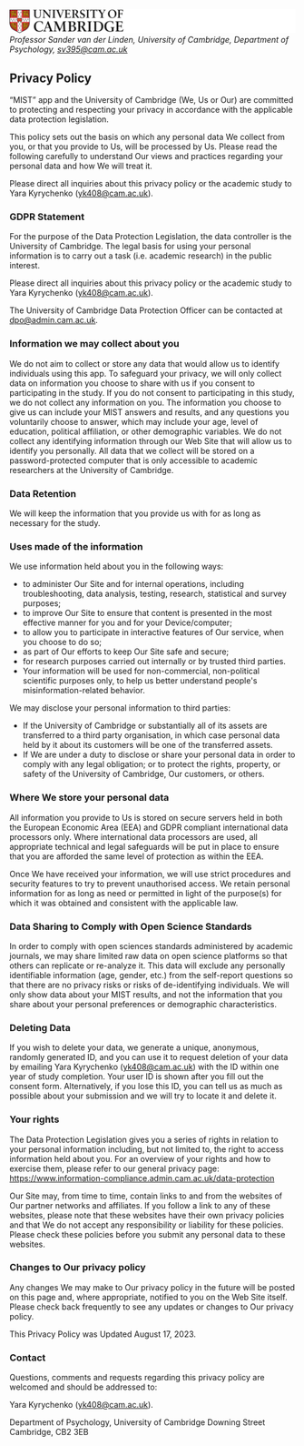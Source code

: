 ![](logo.png)
*Professor Sander van der Linden, University of Cambridge, Department of Psychology, sv395@cam.ac.uk*

## Privacy Policy

“MIST” app and the University of Cambridge (We, Us or Our) are committed to protecting and respecting your privacy in accordance with the applicable data protection legislation.

This policy sets out the basis on which any personal data We collect from you, or that you provide to Us, will be processed by Us.  Please read the following carefully to understand Our views and practices regarding your personal data and how We will treat it.

Please direct all inquiries about this privacy policy or the academic study to Yara Kyrychenko (yk408@cam.ac.uk).

### GDPR Statement

For the purpose of the Data Protection Legislation, the data controller is the University of Cambridge. The legal basis for using your personal information is to carry out a task (i.e. academic research) in the public interest.

Please direct all inquiries about this privacy policy or the academic study to Yara Kyrychenko (yk408@cam.ac.uk).

The University of Cambridge Data Protection Officer can be contacted at dpo@admin.cam.ac.uk. 

### Information we may collect about you 

We do not aim to collect or store any data that would allow us to identify individuals using this app. To safeguard your privacy, we will only collect data on information you choose to share with us if you consent to participating in the study. If you do not consent to participating in this study, we do not collect any information on you. The information you choose to give us can include your MIST answers and results, and any questions you voluntarily choose to answer, which may include your age, level of education, political affiliation, or other demographic variables. We do not collect any identifying information through our Web Site that will allow us to identify you personally. All data that we collect will be stored on a password-protected computer that is only accessible to academic researchers at the University of Cambridge.

### Data Retention

We will keep the information that you provide us with for as long as necessary for the study.

### Uses made of the information

We use information held about you in the following ways:
- to administer Our Site and for internal operations, including troubleshooting, data analysis, testing, research, statistical and survey purposes;
- to improve Our Site to ensure that content is presented in the most effective manner for you and for your Device/computer;
- to allow you to participate in interactive features of Our service, when you choose to do so;
- as part of Our efforts to keep Our Site safe and secure;
- for research purposes carried out internally or by trusted third parties.
- Your information will be used for non-commercial, non-political scientific purposes only, to help us better understand people's misinformation-related behavior.

We may disclose your personal information to third parties:
- If the University of Cambridge or substantially all of its assets are transferred to a third party organisation, in which case personal data held by it about its customers will be one of the transferred assets.
- If We are under a duty to disclose or share your personal data in order to comply with any legal obligation; or to protect the rights, property, or safety of the University of Cambridge, Our customers, or others.

### Where We store your personal data

All information you provide to Us is stored on secure servers held in both the European Economic Area (EEA) and GDPR compliant international data processors only. Where international data processors are used, all appropriate technical and legal safeguards will be put in place to ensure that you are afforded the same level of protection as within the EEA.

Once We have received your information, we will use strict procedures and security features to try to prevent unauthorised access. We retain personal information for as long as need or permitted in light of the purpose(s) for which it was obtained and consistent with the applicable law.

### Data Sharing to Comply with Open Science Standards

In order to comply with open sciences standards administered by academic journals, we may share limited raw data on open science platforms so that others can replicate or re-analyze it. This data will exclude any personally identifiable information (age, gender, etc.) from the self-report questions so that there are no privacy risks or risks of de-identifying individuals. We will only show data about your MIST results, and not the information that you share about your personal preferences or demographic characteristics. 


### Deleting Data

If you wish to delete your data, we generate a unique, anonymous, randomly generated ID, and you can use it to request deletion of your data by emailing Yara Kyrychenko (yk408@cam.ac.uk) with the ID within one year of study completion. Your user ID is shown after you fill out the consent form. Alternatively, if you lose this ID, you can tell us as much as possible about your submission and we will try to locate it and delete it.

### Your rights

The Data Protection Legislation gives you a series of rights in relation to your personal information including, but not limited to, the right to access information held about you. For an overview of your rights and how to exercise them, please refer to our general privacy page: https://www.information-compliance.admin.cam.ac.uk/data-protection

Our Site may, from time to time, contain links to and from the websites of Our partner networks and affiliates.  If you follow a link to any of these websites, please note that these websites have their own privacy policies and that We do not accept any responsibility or liability for these policies.  Please check these policies before you submit any personal data to these websites.

### Changes to Our privacy policy

Any changes We may make to Our privacy policy in the future will be posted on this page and, where appropriate, notified to you on the Web Site itself. Please check back frequently to see any updates or changes to Our privacy policy.

This Privacy Policy was Updated August 17, 2023.

### Contact

Questions, comments and requests regarding this privacy policy are welcomed and should be addressed to:

Yara Kyrychenko (yk408@cam.ac.uk).

Department of Psychology, University of Cambridge
Downing Street Cambridge, CB2 3EB

 
